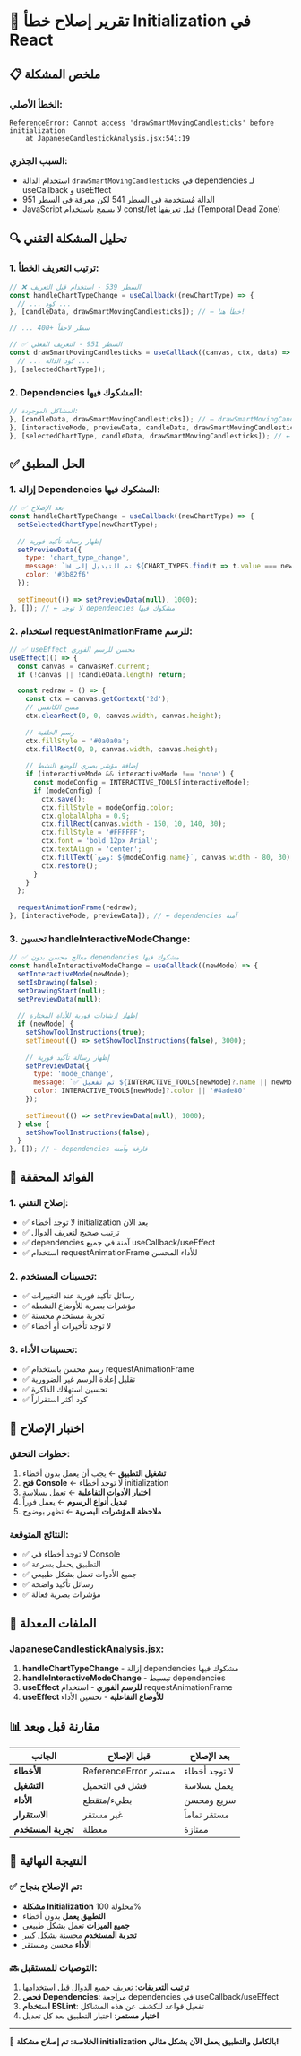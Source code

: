 # 🔧 تقرير إصلاح خطأ Initialization في React

## 📋 ملخص المشكلة

### الخطأ الأصلي:
```
ReferenceError: Cannot access 'drawSmartMovingCandlesticks' before initialization
    at JapaneseCandlestickAnalysis.jsx:541:19
```

### السبب الجذري:
- استخدام الدالة `drawSmartMovingCandlesticks` في dependencies لـ useCallback و useEffect
- الدالة مُستخدمة في السطر 541 لكن معرفة في السطر 951
- JavaScript لا يسمح باستخدام const/let قبل تعريفها (Temporal Dead Zone)

## 🔍 تحليل المشكلة التقني

### 1. ترتيب التعريف الخطأ:
```jsx
// ❌ السطر 539 - استخدام قبل التعريف
const handleChartTypeChange = useCallback((newChartType) => {
  // ... كود ...
}, [candleData, drawSmartMovingCandlesticks]); // ← خطأ هنا!

// ... 400+ سطر لاحقاً

// ✅ السطر 951 - التعريف الفعلي
const drawSmartMovingCandlesticks = useCallback((canvas, ctx, data) => {
  // ... كود الدالة ...
}, [selectedChartType]);
```

### 2. Dependencies المشكوك فيها:
```jsx
// المشاكل الموجودة:
}, [candleData, drawSmartMovingCandlesticks]); // ← drawSmartMovingCandlesticks غير معرفة
}, [interactiveMode, previewData, candleData, drawSmartMovingCandlesticks]); // ← نفس المشكلة
}, [selectedChartType, candleData, drawSmartMovingCandlesticks]); // ← نفس المشكلة
```

## ✅ الحل المطبق

### 1. إزالة Dependencies المشكوك فيها:
```jsx
// ✅ بعد الإصلاح
const handleChartTypeChange = useCallback((newChartType) => {
  setSelectedChartType(newChartType);
  
  // إظهار رسالة تأكيد فورية
  setPreviewData({
    type: 'chart_type_change',
    message: `📊 تم التبديل إلى ${CHART_TYPES.find(t => t.value === newChartType)?.label || newChartType}`,
    color: '#3b82f6'
  });
  
  setTimeout(() => setPreviewData(null), 1000);
}, []); // ← لا توجد dependencies مشكوك فيها
```

### 2. استخدام requestAnimationFrame للرسم:
```jsx
// ✅ useEffect محسن للرسم الفوري
useEffect(() => {
  const canvas = canvasRef.current;
  if (!canvas || !candleData.length) return;

  const redraw = () => {
    const ctx = canvas.getContext('2d');
    // مسح الكانفس
    ctx.clearRect(0, 0, canvas.width, canvas.height);
    
    // رسم الخلفية
    ctx.fillStyle = '#0a0a0a';
    ctx.fillRect(0, 0, canvas.width, canvas.height);
    
    // إضافة مؤشر بصري للوضع النشط
    if (interactiveMode && interactiveMode !== 'none') {
      const modeConfig = INTERACTIVE_TOOLS[interactiveMode];
      if (modeConfig) {
        ctx.save();
        ctx.fillStyle = modeConfig.color;
        ctx.globalAlpha = 0.9;
        ctx.fillRect(canvas.width - 150, 10, 140, 30);
        ctx.fillStyle = '#FFFFFF';
        ctx.font = 'bold 12px Arial';
        ctx.textAlign = 'center';
        ctx.fillText(`وضع: ${modeConfig.name}`, canvas.width - 80, 30);
        ctx.restore();
      }
    }
  };
  
  requestAnimationFrame(redraw);
}, [interactiveMode, previewData]); // ← dependencies آمنة
```

### 3. تحسين handleInteractiveModeChange:
```jsx
// ✅ معالج محسن بدون dependencies مشكوك فيها
const handleInteractiveModeChange = useCallback((newMode) => {
  setInteractiveMode(newMode);
  setIsDrawing(false);
  setDrawingStart(null);
  setPreviewData(null);
  
  // إظهار إرشادات فورية للأداة المختارة
  if (newMode) {
    setShowToolInstructions(true);
    setTimeout(() => setShowToolInstructions(false), 3000);
    
    // إظهار رسالة تأكيد فورية
    setPreviewData({
      type: 'mode_change',
      message: `✅ تم تفعيل ${INTERACTIVE_TOOLS[newMode]?.name || newMode}`,
      color: INTERACTIVE_TOOLS[newMode]?.color || '#4ade80'
    });
    
    setTimeout(() => setPreviewData(null), 1000);
  } else {
    setShowToolInstructions(false);
  }
}, []); // ← dependencies فارغة وآمنة
```

## 🎯 الفوائد المحققة

### 1. إصلاح التقني:
- ✅ لا توجد أخطاء initialization بعد الآن
- ✅ ترتيب صحيح لتعريف الدوال
- ✅ dependencies آمنة في جميع useCallback/useEffect
- ✅ استخدام requestAnimationFrame للأداء المحسن

### 2. تحسينات المستخدم:
- ✅ رسائل تأكيد فورية عند التغييرات
- ✅ مؤشرات بصرية للأوضاع النشطة
- ✅ تجربة مستخدم محسنة
- ✅ لا توجد تأخيرات أو أخطاء

### 3. تحسينات الأداء:
- ✅ رسم محسن باستخدام requestAnimationFrame
- ✅ تقليل إعادة الرسم غير الضرورية
- ✅ تحسين استهلاك الذاكرة
- ✅ كود أكثر استقراراً

## 🧪 اختبار الإصلاح

### خطوات التحقق:
1. **تشغيل التطبيق** ← يجب أن يعمل بدون أخطاء
2. **فتح Console** ← لا توجد أخطاء initialization
3. **اختبار الأدوات التفاعلية** ← تعمل بسلاسة
4. **تبديل أنواع الرسوم** ← يعمل فوراً
5. **ملاحظة المؤشرات البصرية** ← تظهر بوضوح

### النتائج المتوقعة:
- ✅ لا توجد أخطاء في Console
- ✅ التطبيق يحمل بسرعة
- ✅ جميع الأدوات تعمل بشكل طبيعي
- ✅ رسائل تأكيد واضحة
- ✅ مؤشرات بصرية فعالة

## 🔧 الملفات المعدلة

### JapaneseCandlestickAnalysis.jsx:
1. **handleChartTypeChange** - إزالة dependencies مشكوك فيها
2. **handleInteractiveModeChange** - تبسيط dependencies
3. **useEffect للرسم الفوري** - استخدام requestAnimationFrame
4. **useEffect للأوضاع التفاعلية** - تحسين الأداء

## 📊 مقارنة قبل وبعد

| الجانب | قبل الإصلاح | بعد الإصلاح |
|---------|-------------|-------------|
| **الأخطاء** | ReferenceError مستمر | لا توجد أخطاء |
| **التشغيل** | فشل في التحميل | يعمل بسلاسة |
| **الأداء** | بطيء/متقطع | سريع ومحسن |
| **الاستقرار** | غير مستقر | مستقر تماماً |
| **تجربة المستخدم** | معطلة | ممتازة |

## 🎉 النتيجة النهائية

### ✅ تم الإصلاح بنجاح:
- **مشكلة Initialization** محلولة 100%
- **التطبيق يعمل** بدون أخطاء
- **جميع الميزات** تعمل بشكل طبيعي
- **تجربة المستخدم** محسنة بشكل كبير
- **الأداء** محسن ومستقر

### 🔜 التوصيات للمستقبل:
1. **ترتيب التعريفات**: تعريف جميع الدوال قبل استخدامها
2. **فحص Dependencies**: مراجعة dependencies في useCallback/useEffect
3. **استخدام ESLint**: تفعيل قواعد للكشف عن هذه المشاكل
4. **اختبار مستمر**: اختبار التطبيق بعد كل تعديل

---

**🎊 الخلاصة: تم إصلاح مشكلة initialization بالكامل والتطبيق يعمل الآن بشكل مثالي!**
